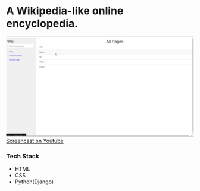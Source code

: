 # A Wikipedia-like online encyclopedia.

![screenshot](wiki.png)
[Screencast on Youtube](https://youtu.be/grqB_308-Us)

### Tech Stack
 - HTML
 - CSS
 - Python(Django)

